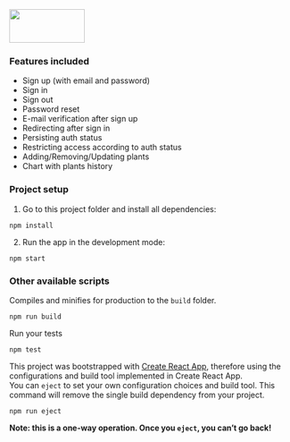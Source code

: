 <a href="https://firebase.google.com/">
  <img src="https://firebase.google.com/downloads/brand-guidelines/SVG/logo-built_black.svg" width="135" height="60" />
</a>

### Features included

- Sign up (with email and password)
- Sign in
- Sign out
- Password reset
- E-mail verification after sign up
- Redirecting after sign in
- Persisting auth status
- Restricting access according to auth status
- Adding/Removing/Updating plants
- Chart with plants history

### Project setup

1. Go to this project folder and install all dependencies:

```
npm install
```

2. Run the app in the development mode:

```
npm start
```

### Other available scripts

Compiles and minifies for production to the `build` folder.

```
npm run build
```

Run your tests

```
npm test
```

This project was bootstrapped with [Create React App](https://github.com/facebook/create-react-app), therefore using the configurations and build tool implemented in Create React App.<br>
You can `eject` to set your own configuration choices and build tool. This command will remove the single build dependency from your project.

```
npm run eject
```

**Note: this is a one-way operation. Once you `eject`, you can’t go back!**
